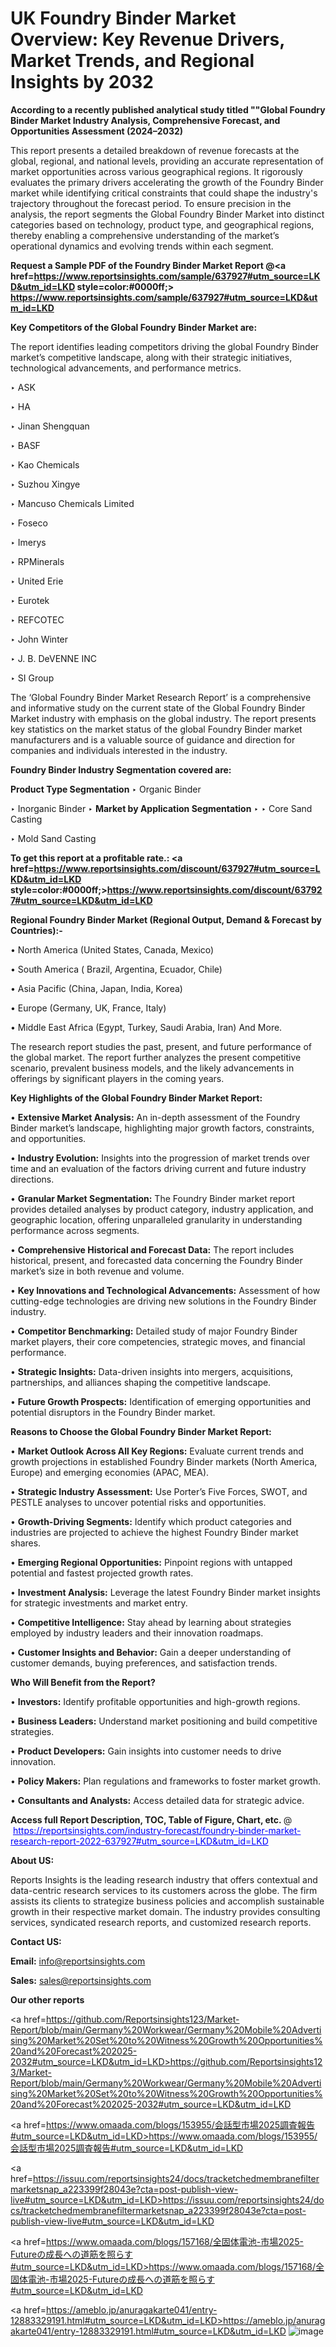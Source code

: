 # UK Foundry Binder Market Overview: Key Revenue Drivers, Market Trends, and Regional Insights by 2032

<strong>According to a recently published analytical study titled ""Global Foundry Binder Market Industry Analysis, Comprehensive Forecast, and Opportunities Assessment (2024–2032)</strong>

This report presents a detailed breakdown of revenue forecasts at the global, regional, and national levels, providing an accurate representation of market opportunities across various geographical regions. It rigorously evaluates the primary drivers accelerating the growth of the Foundry Binder market while identifying critical constraints that could shape the industry's trajectory throughout the forecast period. To ensure precision in the analysis, the report segments the Global Foundry Binder Market into distinct categories based on technology, product type, and geographical regions, thereby enabling a comprehensive understanding of the market’s operational dynamics and evolving trends within each segment.

<strong>Request a Sample PDF of the Foundry Binder Market Report </strong><strong>@<a href=https://www.reportsinsights.com/sample/637927#utm_source=LKD&utm_id=LKD style=color:#0000ff;> https://www.reportsinsights.com/sample/637927#utm_source=LKD&utm_id=LKD</a></strong></font>

<strong>Key Competitors of the Global Foundry Binder Market are:</strong>

The report identifies leading competitors driving the global Foundry Binder market’s competitive landscape, along with their strategic initiatives, technological advancements, and performance metrics.

‣ ASK

‣ HA

‣ Jinan Shengquan

‣ BASF

‣ Kao Chemicals

‣ Suzhou Xingye

‣ Mancuso Chemicals Limited

‣ Foseco

‣ Imerys

‣ RPMinerals

‣ United Erie

‣ Eurotek

‣ REFCOTEC

‣ John Winter

‣ J. B. DeVENNE INC

‣ SI Group

The ‘Global Foundry Binder Market Research Report’ is a comprehensive and informative study on the current state of the Global Foundry Binder Market industry with emphasis on the global industry. The report presents key statistics on the market status of the global Foundry Binder market manufacturers and is a valuable source of guidance and direction for companies and individuals interested in the industry.

<strong>Foundry Binder Industry Segmentation covered are:</strong>

<strong>Product Type Segmentation</strong>
‣
Organic Binder

‣ Inorganic Binder
‣ 
<strong>Market by Application Segmentation</strong>
‣
‣  Core Sand Casting

‣ Mold Sand Casting

<strong>To get this report at a profitable rate.: <a href=https://www.reportsinsights.com/discount/637927#utm_source=LKD&utm_id=LKD style=color:#0000ff;>https://www.reportsinsights.com/discount/637927#utm_source=LKD&utm_id=LKD</a></strong></font>

<strong>Regional Foundry Binder Market (Regional Output, Demand &amp; Forecast by Countries):-</strong>

• North America (United States, Canada, Mexico)

• South America ( Brazil, Argentina, Ecuador, Chile)

• Asia Pacific (China, Japan, India, Korea)

• Europe (Germany, UK, France, Italy)

• Middle East Africa (Egypt, Turkey, Saudi Arabia, Iran) And More.

The research report studies the past, present, and future performance of the global market. The report further analyzes the present competitive scenario, prevalent business models, and the likely advancements in offerings by significant players in the coming years.

<strong>Key Highlights of the Global Foundry Binder Market Report:</strong>

• <strong>Extensive Market Analysis:</strong> An in-depth assessment of the Foundry Binder market’s landscape, highlighting major growth factors, constraints, and opportunities.

• <strong>Industry Evolution:</strong> Insights into the progression of market trends over time and an evaluation of the factors driving current and future industry directions.

• <strong>Granular Market Segmentation:</strong> The Foundry Binder market report provides detailed analyses by product category, industry application, and geographic location, offering unparalleled granularity in understanding performance across segments.

• <strong>Comprehensive Historical and Forecast Data:</strong> The report includes historical, present, and forecasted data concerning the Foundry Binder market’s size in both revenue and volume.

• <strong>Key Innovations and Technological Advancements:</strong> Assessment of how cutting-edge technologies are driving new solutions in the Foundry Binder industry.

• <strong>Competitor Benchmarking:</strong> Detailed study of major Foundry Binder market players, their core competencies, strategic moves, and financial performance.

• <strong>Strategic Insights:</strong> Data-driven insights into mergers, acquisitions, partnerships, and alliances shaping the competitive landscape.

• <strong>Future Growth Prospects:</strong> Identification of emerging opportunities and potential disruptors in the Foundry Binder market.

<strong>Reasons to Choose the Global Foundry Binder Market Report:</strong>

• <strong>Market Outlook Across All Key Regions:</strong> Evaluate current trends and growth projections in established Foundry Binder markets (North America, Europe) and emerging economies (APAC, MEA).

• <strong>Strategic Industry Assessment:</strong> Use Porter’s Five Forces, SWOT, and PESTLE analyses to uncover potential risks and opportunities.

• <strong>Growth-Driving Segments:</strong> Identify which product categories and industries are projected to achieve the highest Foundry Binder market shares.

• <strong>Emerging Regional Opportunities:</strong> Pinpoint regions with untapped potential and fastest projected growth rates.

• <strong>Investment Analysis:</strong> Leverage the latest Foundry Binder market insights for strategic investments and market entry.

• <strong>Competitive Intelligence:</strong> Stay ahead by learning about strategies employed by industry leaders and their innovation roadmaps.

• <strong>Customer Insights and Behavior:</strong> Gain a deeper understanding of customer demands, buying preferences, and satisfaction trends.

<strong>Who Will Benefit from the Report?</strong>

• <strong>Investors:</strong> Identify profitable opportunities and high-growth regions.

• <strong>Business Leaders:</strong> Understand market positioning and build competitive strategies.

• <strong>Product Developers:</strong> Gain insights into customer needs to drive innovation.

• <strong>Policy Makers:</strong> Plan regulations and frameworks to foster market growth.

• <strong>Consultants and Analysts:</strong> Access detailed data for strategic advice.
</ul>
<strong>Access full Report Description, TOC, Table of Figure, Chart, etc. </strong>@  <a href=https://reportsinsights.com/industry-forecast/foundry-binder-market-research-report-2022-637927#utm_source=LKD&utm_id=LKD style=color:#0000ff;>https://reportsinsights.com/industry-forecast/foundry-binder-market-research-report-2022-637927#utm_source=LKD&utm_id=LKD</a></font>

<strong><strong>About US</strong>:</strong>

Reports Insights is the leading research industry that offers contextual and data-centric research services to its customers across the globe. The firm assists its clients to strategize business policies and accomplish sustainable growth in their respective market domain. The industry provides consulting services, syndicated research reports, and customized research reports.

<strong>Contact US:</strong>

<p class=""""><b>Email:</b> <a href=mailto:info@reportsinsights.com>info@reportsinsights.com</a></p>
<p class=""""><b>Sales:</b> <a href=mailto:sales@reportsinsights.com>sales@reportsinsights.com</a></p>

<strong>Our other reports</strong>

<a href=https://github.com/Reportsinsights123/Market-Report/blob/main/Germany%20Workwear/Germany%20Mobile%20Advertising%20Market%20Set%20to%20Witness%20Growth%20Opportunities%20and%20Forecast%202025-2032#utm_source=LKD&utm_id=LKD>https://github.com/Reportsinsights123/Market-Report/blob/main/Germany%20Workwear/Germany%20Mobile%20Advertising%20Market%20Set%20to%20Witness%20Growth%20Opportunities%20and%20Forecast%202025-2032#utm_source=LKD&utm_id=LKD</a>

<a href=https://www.omaada.com/blogs/153955/会話型市場2025調査報告#utm_source=LKD&utm_id=LKD>https://www.omaada.com/blogs/153955/会話型市場2025調査報告#utm_source=LKD&utm_id=LKD</a>

<a href=https://issuu.com/reportsinsights24/docs/tracketchedmembranefiltermarketsnap_a223399f28043e?cta=post-publish-view-live#utm_source=LKD&utm_id=LKD>https://issuu.com/reportsinsights24/docs/tracketchedmembranefiltermarketsnap_a223399f28043e?cta=post-publish-view-live#utm_source=LKD&utm_id=LKD</a>

<a href=https://www.omaada.com/blogs/157168/全固体電池-市場2025-Futureの成長への道筋を照らす#utm_source=LKD&utm_id=LKD>https://www.omaada.com/blogs/157168/全固体電池-市場2025-Futureの成長への道筋を照らす#utm_source=LKD&utm_id=LKD</a>

<a href=https://ameblo.jp/anuragakarte041/entry-12883329191.html#utm_source=LKD&utm_id=LKD>https://ameblo.jp/anuragakarte041/entry-12883329191.html#utm_source=LKD&utm_id=LKD</a>
![image](https://github.com/user-attachments/assets/10b1f037-8d8d-4f33-b862-3641cd11509c)
